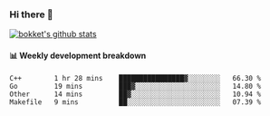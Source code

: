 ### Hi there 👋
[![bokket's github stats](https://github-readme-stats.vercel.app/api?username=bokket&show_icons=true&count_private=true)](https://github.com/anuraghazra/github-readme-stats)

#### :bar_chart: Weekly development breakdown
<!--START_SECTION:waka-->
```text
C++        1 hr 28 mins    ████████████████▓░░░░░░░░   66.30 % 
Go         19 mins         ███▓░░░░░░░░░░░░░░░░░░░░░   14.80 % 
Other      14 mins         ██▓░░░░░░░░░░░░░░░░░░░░░░   10.94 % 
Makefile   9 mins          ██░░░░░░░░░░░░░░░░░░░░░░░   07.39 % 
```
<!--END_SECTION:waka-->
